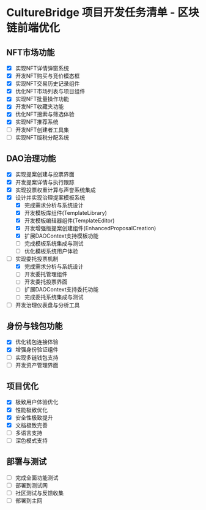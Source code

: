 # CultureBridge 项目开发任务清单 - 区块链前端优化

## NFT市场功能
- [x] 实现NFT详情弹窗系统
- [x] 开发NFT购买与竞价模态框
- [x] 实现NFT交易历史记录组件
- [x] 优化NFT市场列表与项目组件
- [x] 实现NFT批量操作功能
- [x] 开发NFT收藏夹功能
- [x] 优化NFT搜索与筛选体验
- [x] 实现NFT推荐系统
- [ ] 开发NFT创建者工具集
- [ ] 实现NFT版税分配系统

## DAO治理功能
- [x] 实现提案创建与投票界面
- [x] 开发提案详情与执行跟踪
- [x] 实现投票权重计算与声誉系统集成
- [x] 设计并实现治理提案模板系统
  - [x] 完成需求分析与系统设计
  - [x] 开发模板库组件(TemplateLibrary)
  - [x] 开发模板编辑器组件(TemplateEditor)
  - [x] 开发增强版提案创建组件(EnhancedProposalCreation)
  - [x] 扩展DAOContext支持模板功能
  - [ ] 完成模板系统集成与测试
  - [ ] 优化模板系统用户体验
- [ ] 实现委托投票机制
  - [x] 完成需求分析与系统设计
  - [ ] 开发委托管理组件
  - [ ] 开发委托投票界面
  - [ ] 扩展DAOContext支持委托功能
  - [ ] 完成委托系统集成与测试
- [ ] 开发治理仪表盘与分析工具

## 身份与钱包功能
- [x] 优化钱包连接体验
- [x] 增强身份验证组件
- [ ] 实现多链钱包支持
- [ ] 开发资产管理界面

## 项目优化
- [x] 极致用户体验优化
- [x] 性能极致优化
- [x] 安全性极致提升
- [x] 文档极致完善
- [ ] 多语言支持
- [ ] 深色模式支持

## 部署与测试
- [ ] 完成全面功能测试
- [ ] 部署到测试网
- [ ] 社区测试与反馈收集
- [ ] 部署到主网
